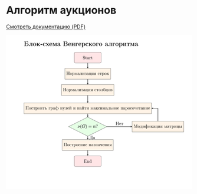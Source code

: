 # Алгоритм аукционов
[Смотреть документацию (PDF)](Docs/AlgorithmDescribtion.pdf)

![Блок-схема](Docs/img.png)
